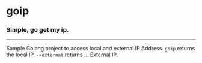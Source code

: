 # goip
### Simple, go get my ip.
* * *
Sample Golang project to access local and external IP Address.
`goip` returns the local IP.
`--external` returns ... External IP.
